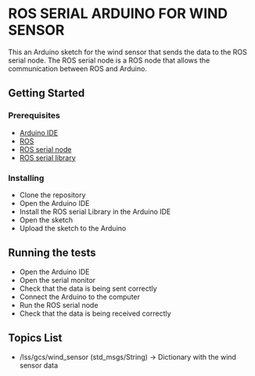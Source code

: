 # ROS SERIAL ARDUINO FOR WIND SENSOR
This an Arduino sketch for the wind sensor that sends the data to the ROS serial node. The ROS serial node is a ROS node that allows the communication between ROS and Arduino.

## Getting Started
### Prerequisites
* [Arduino IDE](https://www.arduino.cc/en/Main/Software)
* [ROS](http://wiki.ros.org/ROS/Installation)
* [ROS serial node](http://wiki.ros.org/rosserial_arduino/Tutorials/Arduino%20IDE%20Setup)
* [ROS serial library](https://www.arduino.cc/reference/en/libraries/rosserial-arduino-library/)

### Installing
* Clone the repository
* Open the Arduino IDE
* Install the ROS serial Library in the Arduino IDE
* Open the sketch
* Upload the sketch to the Arduino

## Running the tests
* Open the Arduino IDE
* Open the serial monitor
* Check that the data is being sent correctly
* Connect the Arduino to the computer
* Run the ROS serial node
* Check that the data is being received correctly

## Topics List
* /lss/gcs/wind_sensor (std_msgs/String) -> Dictionary with the wind sensor data
